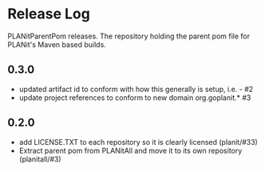 # Release Log

PLANitParentPom releases.  The repository holding the parent pom file for PLANit's Maven based builds.

## 0.3.0

* updated artifact id to conform with how this generally is setup, i.e. <application>-<subrepo> #2
* update project references to conform to new domain org.goplanit.* #3

## 0.2.0

* add LICENSE.TXT to each repository so it is clearly licensed (planit/#33)
* Extract parent pom from PLANitAll and move it to its own repository (planitall/#3) 
